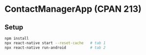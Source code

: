 # ContactManagerApp (CPAN 213)

## Setup
```bash
npm install
npx react-native start --reset-cache   # tab 1
npx react-native run-android           # tab 2